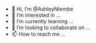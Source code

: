 - 👋 Hi, I’m @AshleyNtembe
- 👀 I’m interested in ...
- 🌱 I’m currently learning ...
- 💞️ I’m looking to collaborate on ...
- 📫 How to reach me ...

<!---
AshleyNtembe/AshleyNtembe is a ✨ special ✨ repository because its `README.md` (this file) appears on your GitHub profile.
You can click the Preview link to take a look at your changes.
--->
